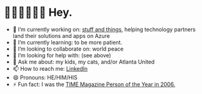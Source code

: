 # ✋🏻👊🏻✌🏻  Hey.

- 🔭 I’m currently working on: <a href="https://www.youtube.com/watch?v=bm2CNn3CIU0" target="_blank">stuff and things</a>, helping technology partners land their solutions and apps on Azure
- 🌱 I’m currently learning: to be more patient.
- 👯 I’m looking to collaborate on: world peace
- 🤔 I’m looking for help with: (see above)
- 💬 Ask me about: my kids, my cats, and/or Atlanta United
- 📫 How to reach me: <a href="https://linkedin.com/in/mikestevens" target="_blank">LinkedIn</a>
- 😄 Pronouns: HE/HIM/HIS
- ⚡ Fun fact: I was the <a href="https://en.wikipedia.org/wiki/You_(Time_Person_of_the_Year)" target="_blank">TIME Magazine Person of the Year in 2006.</a>
